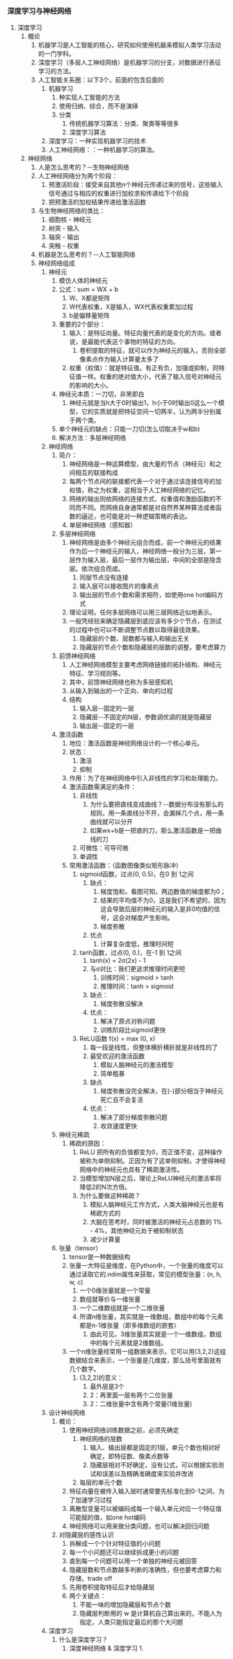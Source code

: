 ### 深度学习与神经网络
1. 深度学习
    1. 概论
        1. 机器学习是人工智能的核心，研究如何使用机器来模拟人类学习活动的一门学科。
        2. 深度学习（多层人工神经网络）是机器学习的分支，对数据进行表征学习的方法。
        3. 人工智能关系圈：以下3个，前面的包含后面的
            1. 机器学习
                1. 种实现人工智能的方法
                2. 使用归纳、综合，而不是演绎
                3. 分类
                    1. 传统机器学习算法：分类、聚类等等很多
                    2. 深度学习算法
            2. 深度学习：一种实现机器学习的技术
            3. 人工神经网络：：一种机器学习的算法。
    2. 神经网络
        1. 人是怎么思考的？--生物神经网络
        2. 人工神经网络分为两个阶段：
            1. 预激活阶段：接受来自其他n个神经元传递过来的信号，这些输入信号通过与相应的权重进行加权求和传递给下个阶段
            2. 把预激活的加权结果传递给激活函数
        3. 与生物神经网络的类比：
            1. 细胞核 - 神经元
            2. 树突 - 输入
            3. 轴突 - 输出
            4. 突触 - 权重
        4. 机器是怎么思考的？--人工智能网络
        5. 神经网络组成
            1. 神经元
                1. 模仿人体的神经元
                2. 公式：sum = WX + b
                    1. W、X都是矩阵
                    2. W代表权重，X是输入，WX代表权重累加过程
                    3. b是偏移量矩阵
                3. 重要的2个部分：
                    1. 输入：是特征向量。特征向量代表的是变化的方向。或者说，是最能代表这个事物的特征的方向。
                        1. 卷积提取的特征，就可以作为神经元的输入，否则全部像素点作为输入计算量太多了
                    2. 权重（权值）：就是特征值。有正有负，加强或抑制，同特征值一样。权重的绝对值大小，代表了输入信号对神经元的影响的大小。
                4. 神经元本质：一刀切，非黑即白
                    1. 神经元就是当h大于0时输出1，h小于0时输出0这么一个模型，它的实质就是把特征空间一切两半，认为两半分别属于两个类。
                5. 单个神经元的缺点：只能一刀切(怎么切取决于w和b)
                6. 解决方法：多层神经网络
            2. 神经网络
                1. 简介：
                    1. 神经网络是一种运算模型，由大量的节点（神经元）和之间相互的联接构成
                    2. 每两个节点间的联接都代表一个对于通过该连接信号的加权值，称之为权重，这相当于人工神经网络的记忆。
                    3. 网络的输出则依网络的连接方式、权重值和激励函数的不同而不同。而网络自身通常都是对自然界某种算法或者函数的逼近，也可能是对一种逻辑策略的表达。
                    4. 单层神经网络（感知器）
                2. 多层神经网络
                    1. 神经网络是由多个神经元组合而成，前一个神经元的结果作为后一个神经元的输入，神经网络一般分为三层，第一层作为输入层，最后一层作为输出层，中间的全部是隐含层。依次组合而成。
                        1. 同层节点没有连接
                        2. 输入层可以接收图片的像素点
                        3. 输出层的节点个数和需求相符，如使用one hot编码方式
                    2. 理论证明，任何多层网络可以用三层网络近似地表示。
                    3. 一般凭经验来确定隐藏层到底应该有多少个节点，在测试的过程中也可以不断调整节点数以取得最佳效果。
                        1. 隐藏层的个数、层数都与输入和输出无关
                        2. 隐藏层的节点个数和隐藏层的层数的调整，要考虑算力
                3. 前馈神经网络
                    1. 人工神经网络模型主要考虑网络链接的拓扑结构、神经元特征、学习规则等。
                    2. 其中，前馈神经网络也称为多层感知机
                    3. 从输入到输出的一个正向、单向的过程
                    4. 结构
                        1. 输入层--固定的一层
                        2. 隐藏层--不固定的N层，参数调优调的就是隐藏层
                        3. 输出层--固定的一层
                4. 激活函数
                    1. 地位：激活函数是神经网络设计的一个核心单元。
                    2. 状态：
                        1. 激活
                        2. 抑制
                    3. 作用：为了在神经网络中引入非线性的学习和处理能力。
                    4. 激活函数需满足的条件：
                        1. 非线性
                            1. 为什么要把直线变成曲线？--数据分布没有那么的规则，用一条直线分不开，会漏掉几个点，用一条曲线就可以分开
                            2. 如果wx+b是一把直的刀，那么激活函数是一把曲线的刀
                        2. 可微性：可导可微
                        3. 单调性
                    5. 常用激活函数：（函数图像类似矩形脉冲）
                        1. sigmoid函数，过点(0, 0.5)，在0 到 1之间
                            1. 缺点：
                                1. 梯度饱和，看图可知，两边数值的梯度都为0；
                                2. 结果的平均值不为0，这是我们不希望的，因为这会导致后层的神经元的输入是非0均值的信号，这会对梯度产生影响。
                                3. 梯度弥散
                            2. 优点
                                1. 计算复杂度低，推理时间短
                        2. tanh函数，过点(0, 0.)，在-1 到 1之间
                            1. tanh(x) = 2σ(2x) - 1
                            2. 与σ对比：我们更追求推理时间更短
                                1. 训练时间：sigmoid > tanh
                                2. 推理时间：tanh > sigmoid
                            3. 缺点：
                                1. 梯度弥散没解决
                            4. 优点：
                                1. 解决了原点对称问题
                                2. 训练阶段比sigmoid更快
                        3. ReLU函数 f(x) = max (0, x)
                            1. 每一段是线性，但整体横折横折就是非线性的了
                            2. 最受欢迎的激活函数
                                1. 模拟人脑神经元的激活模型
                                2. 简单粗暴
                            3. 缺点
                                1. 梯度弥散没完全解决，在(-)部分相当于神经元死亡且不会复活
                            2. 优点：
                                1. 解决了部分梯度弥散问题
                                2. 收敛速度更快
                5. 神经元稀疏
                    1. 稀疏的原因：
                        1. ReLU 把所有的负值都变为0，而正值不变，这种操作被称为单侧抑制。正因为有了这单侧抑制，才使得神经网络中的神经元也具有了稀疏激活性。
                        2. 当模型增加N层之后，理论上ReLU神经元的激活率将降低2的N次方倍。
                        3. 为什么要做这种稀疏？
                            1. 模拟人脑神经元工作方式，人类大脑神经元也是有稀疏方式的
                            2. 大脑在思考时，同时被激活的神经元占总数的 1% - 4%，其他神经元处于被抑制状态
                            3. 减少计算量
                6. 张量（tensor）
                    1. tensor是一种数据结构
                    2. 张量一大特征是维度，在Python中，一个张量的维度可以通过读取它的.ndim属性来获取，常见的模型张量：(n, h, w, c)
                        1. 一个0维张量就是一个常量
                        2. 数组就等价与一维张量
                        3. 一个二维数组就是一个二维张量
                        4. 所谓n维张量，其实就是一维数组，数组中的每个元素都是n-1维张量（即多维数组的嵌套）
                            1. 由此可见，3维张量其实就是一个一维数组，数组中的每个元素就是2维数组。
                    3. 一个n维张量经常用一组数据来表示，它可以用(3,2,2)这组数据结合来表示，一个张量是几维度，那么括号里面就有几个数字。
                        1. (3,2,2)的意义：
                            1. 最外层是3个
                            2. 2：再里面一层有两个二位张量
                            3. 2：二维张量中含有两个常量(1维张量)
            3. 设计神经网络
                1. 概论：
                    1. 使用神经网络训练数据之前，必须先确定
                        1. 神经网络的层数
                            1. 输入、输出层都是固定的1层，单元个数也相对好确定，即特征数、像素点数等
                            2. 隐藏层相对不好确定，没有公式，可以根据实验测试和误差以及精确准确度来实验并改进
                        2. 每层的单元个数
                    2. 特征向量在被传入输入层时通常要先标准化到0-1之间，为了加速学习过程
                    3. 离散型变量可以被编码成每一个输入单元对应一个特征值可能赋的值，如one hot编码
                    4. 神经网络可以用来做分类问题，也可以解决回归问题
                2. 对隐藏层的感性认识
                    1. 拆解成一个个针对特征值的小问题
                    2. 每一个小问题还可以继续拆成更小的问题
                    3. 直到每一个问题可以用一个单独的神经元被回答
                    4. 隐藏层数和节点数越多判断的准确性，但也要考虑算力和存储，trade off
                    5. 先用卷积提取特征后才给隐藏层
                    6. 两个关键点：
                        1. 不能一味的增加隐藏层和节点个数
                        2. 隐藏层判断用的 w 是计算机自己算出来的，不能人为指定，人类只能指定最后的那个大问题
            4. 深度学习
                1. 什么是深度学习？
                    1. 深度神经网络 & 深度学习
                        1. 
